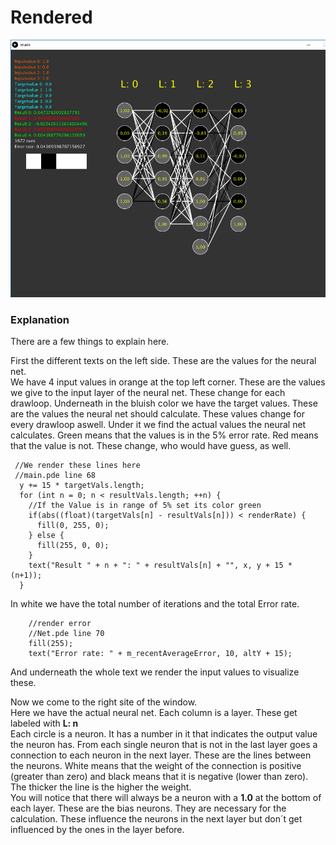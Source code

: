 # Rendered

<img src="/images/MainFrame.png"></img>

### Explanation
There are a few things to explain here.  

First the different texts on the left side. These are the values for the neural  net.  
We have 4 input values in orange at the top left corner. These are the values we give to the input layer of the neural net. These change 
for each drawloop. Underneath in the bluish color we have the target values. These are the values the neural net should calculate. These 
values change for every drawloop aswell. Under it we find the actual values the neural net calculates. Green means that the values is in the
5% error rate. Red means that the value is not. These change, who would have guess, as well.
```processing
 //We render these lines here
 //main.pde line 68
  y += 15 * targetVals.length;
  for (int n = 0; n < resultVals.length; ++n) {
    //If the Value is in range of 5% set its color green
    if(abs((float)(targetVals[n] - resultVals[n])) < renderRate) {
      fill(0, 255, 0);
    } else {
      fill(255, 0, 0);
    }
    text("Result " + n + ": " + resultVals[n] + "", x, y + 15 * (n+1));
  }
```

In white we have the total number of iterations and the total Error rate.
```processing
    //render error
    //Net.pde line 70
    fill(255);
    text("Error rate: " + m_recentAverageError, 10, altY + 15);
```

And underneath the whole text we render the input values to visualize these.

Now we come to the right site of the window.  
Here we have the actual neural net. Each column is a layer. These get labeled with **L: n**  
Each circle is a neuron. It has a number in it that indicates the output value the neuron has. From each single neuron that is not in the
last layer goes a connection to each neuron in the next layer. These are the lines between the neurons. White means that the weight of the
connection is positive (greater than zero) and black means that it is negative (lower than zero). The thicker the line is the higher the
weight.  
You will notice that there will always be a neuron with a **1.0** at the bottom of each layer. These are the bias neurons. They are
necessary for the calculation. These influence the neurons in the next layer but don´t get influenced by the ones in the layer before.
